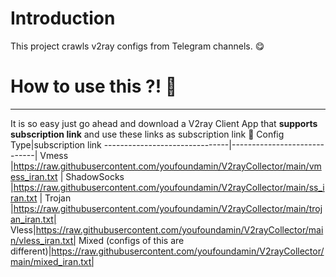 # Introduction

This project crawls v2ray configs from Telegram channels. 😋

# How to use this ?! 🤔
-------------------------------

It is so easy just go ahead and download a V2ray Client App that **supports subscription link** and use these links as subscription link 🤩
Config Type|subscription link
-------------------------------|-----------------------------|
Vmess         |https://raw.githubusercontent.com/youfoundamin/V2rayCollector/main/vmess_iran.txt      |
ShadowSocks        |https://raw.githubusercontent.com/youfoundamin/V2rayCollector/main/ss_iran.txt  |
Trojan |https://raw.githubusercontent.com/youfoundamin/V2rayCollector/main/trojan_iran.txt|
Vless|https://raw.githubusercontent.com/youfoundamin/V2rayCollector/main/vless_iran.txt|
Mixed (configs of this are different)|https://raw.githubusercontent.com/youfoundamin/V2rayCollector/main/mixed_iran.txt|
